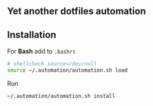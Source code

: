 ## Yet another dotfiles automation

## Installation

For **Bash** add to `.bashrc`
``` bash
# shellcheck source=/dev/null
source ~/.automation/automation.sh load
```
 Run 
 ``` bash
 ~/.automation/automation.sh install
 ```